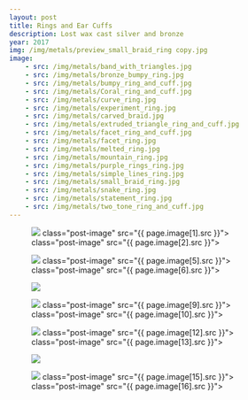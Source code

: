 ```yaml
---
layout: post
title: Rings and Ear Cuffs
description: Lost wax cast silver and bronze
year: 2017
img: /img/metals/preview_small_braid_ring copy.jpg
image:
    - src: /img/metals/band_with_triangles.jpg
    - src: /img/metals/bronze_bumpy_ring.jpg
    - src: /img/metals/bumpy_ring_and_cuff.jpg
    - src: /img/metals/Coral_ring_and_cuff.jpg
    - src: /img/metals/curve_ring.jpg
    - src: /img/metals/experiment_ring.jpg
    - src: /img/metals/carved_braid.jpg
    - src: /img/metals/extruded_triangle_ring_and_cuff.jpg
    - src: /img/metals/facet_ring_and_cuff.jpg
    - src: /img/metals/facet_ring.jpg
    - src: /img/metals/melted_ring.jpg
    - src: /img/metals/mountain_ring.jpg
    - src: /img/metals/purple_rings_ring.jpg
    - src: /img/metals/simple_lines_ring.jpg
    - src: /img/metals/small_braid_ring.jpg
    - src: /img/metals/snake_ring.jpg
    - src: /img/metals/statement_ring.jpg
    - src: /img/metals/two_tone_ring_and_cuff.jpg
---
```

<figure>
  <img
    class="post-image" src="{{ page.image[0].src }}">
    class="post-image" src="{{ page.image[1].src }}">
    class="post-image" src="{{ page.image[2].src }}">
</figure>
<figure>
  <img
    class="post-image" src="{{ page.image[4].src }}">
    class="post-image" src="{{ page.image[5].src }}">
    class="post-image" src="{{ page.image[6].src }}">
</figure>
<figure>
  <img
    class="post-image" src="{{ page.image[7].src }}">
</figure>
<figure>
  <img
    class="post-image" src="{{ page.image[8].src }}">
    class="post-image" src="{{ page.image[9].src }}">
    class="post-image" src="{{ page.image[10].src }}">
</figure>
<figure>
  <img
    class="post-image" src="{{ page.image[11].src }}">
    class="post-image" src="{{ page.image[12].src }}">
    class="post-image" src="{{ page.image[13].src }}">
</figure>
<figure>
  <img
    class="post-image" src="{{ page.image[17].src }}">
</figure>
<figure>
  <img
    class="post-image" src="{{ page.image[14].src }}">
    class="post-image" src="{{ page.image[15].src }}">
    class="post-image" src="{{ page.image[16].src }}">
</figure>
